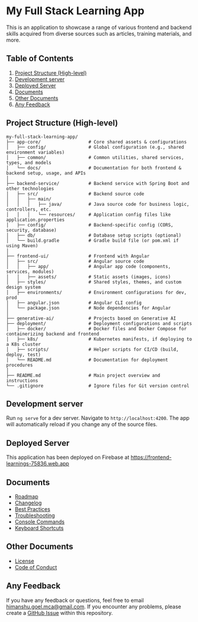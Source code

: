 # My Full Stack Learning App

This is an application to showcase a range of various frontend and backend skills acquired from diverse sources such as articles, training materials, and more.

## Table of Contents

1. [Project Structure (High-level)](#project-structure-high-level)
1. [Development server](#development-server)
1. [Deployed Server](#deployed-server)
1. [Documents](#documents)
1. [Other Documents](#other-documents)
1. [Any Feedback](#any-feedback)

## Project Structure (High-level)

```shell
my-full-stack-learning-app/
├── app-core/                  # Core shared assets & configurations
│   ├── config/                # Global configuration (e.g., shared environment variables)
│   ├── common/                # Common utilities, shared services, types, and models
│   └── docs/                  # Documentation for both frontend & backend setup, usage, and APIs
│
├── backend-service/           # Backend service with Spring Boot and other technologies
│   ├── src/                   # Backend source code
│   │   ├── main/
│   │   │   ├── java/          # Java source code for business logic, controllers, etc.
│   │   │   └── resources/     # Application config files like application.properties
│   ├── config/                # Backend-specific config (CORS, security, database)
│   ├── db/                    # Database setup scripts (optional)
│   └── build.gradle           # Gradle build file (or pom.xml if using Maven)
│
├── frontend-ui/               # Frontend with Angular
│   ├── src/                   # Angular source code
│   │   ├── app/               # Angular app code (components, services, modules)
│   │   ├── assets/            # Static assets (images, icons)
│   ├── styles/                # Shared styles, themes, and custom design system
│   ├── environments/          # Environment configurations for dev, prod
│   ├── angular.json           # Angular CLI config
│   └── package.json           # Node dependencies for Angular
│
├── generative-ai/             # Projects based on Generative AI
├── deployment/                # Deployment configurations and scripts
│   ├── docker/                # Docker files and Docker Compose for containerizing backend and frontend
│   ├── k8s/                   # Kubernetes manifests, if deploying to a K8s cluster
│   ├── scripts/               # Helper scripts for CI/CD (build, deploy, test)
│   └── README.md              # Documentation for deployment procedures
│
├── README.md                  # Main project overview and instructions
└── .gitignore                 # Ignore files for Git version control
```

## Development server

Run `ng serve` for a dev server. Navigate to `http://localhost:4200`. The app will automatically reload if you change any of the source files.

## Deployed Server

This application has been deployed on Firebase at <https://frontend-learnings-75836.web.app>

## Documents

- [Roadmap](./ROADMAP.md)
- [Changelog](./CHANGELOG.md)
- [Best Practices](./BEST_PRACTICES.md)
- [Troubleshooting](./TROUBLESHOOTING.md)
- [Console Commands](./CONSOLE_COMMANDS.md)
- [Keyboard Shortcuts](./KEYBOARD_SHORTCUTS.md)

## Other Documents

- [License](./LICENSE)
- [Code of Conduct](./CODE_OF_CONDUCT.md)

## Any Feedback

If you have any feedback or questions, feel free to email <himanshu.goel.mca@gmail.com>. If you encounter any problems, please create a [GitHub Issue](https://github.com/HimanshuGoel/my-full-stack-learning-app/issues/new/choose) within this repository.
